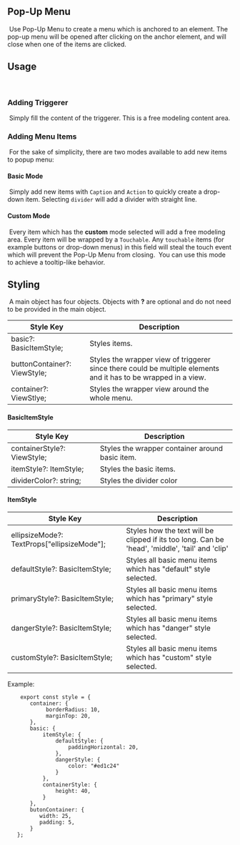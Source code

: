 ## Pop-Up Menu

​
Use Pop-Up Menu to create a menu which is anchored to an element. The pop-up menu will be opened after clicking on the anchor element, and will close when one of the items are clicked.
​

## Usage

​

### Adding Triggerer

​
Simply fill the content of the triggerer. This is a free modeling content area.
​

### Adding Menu Items

​
For the sake of simplicity, there are two modes available to add new items to popup menu:
​

#### Basic Mode

​
Simply add new items with `Caption` and `Action` to quickly create a drop-down item. Selecting `divider` will add a divider with straight line.
​

#### Custom Mode

​
Every item which has the **custom** mode selected will add a free modeling area. Every item will be wrapped by a `Touchable`. Any `touchable` items (for example buttons or drop-down menus) in this field will steal the touch event which will prevent the Pop-Up Menu from closing.
​
You can use this mode to achieve a tooltip-like behavior.
​

## Styling

​
A main object has four objects. Objects with **?** are optional and do not need to be provided in the main object.

| Style Key                    | Description                                                                                                      |
| ---------------------------- | ---------------------------------------------------------------------------------------------------------------- |
| basic?: BasicItemStyle;      | Styles items\.                                                                                                   |
| buttonContainer?: ViewStyle; | Styles the wrapper view of triggerer since there could be multiple elements and it has to be wrapped in a view\. |
| container?: ViewStlye;       | Styles the wrapper view around the whole menu\.                                                                  |

#### BasicItemStyle

| Style Key                   | Description                                      |
| --------------------------- | ------------------------------------------------ |
| containerStyle?: ViewStyle; | Styles the wrapper container around basic item\. |
| itemStyle?: ItemStyle;      | Styles the basic items\.                         |
| dividerColor?: string;      | Styles the divider color                         |

#### ItemStyle

| Style Key                                     | Description                                                                                      |
| --------------------------------------------- | ------------------------------------------------------------------------------------------------ |
| ellipsizeMode?: TextProps\["ellipsizeMode"\]; | Styles how the text will be clipped if its too long\. Can be 'head', 'middle', 'tail' and 'clip' |
| defaultStyle?: BasicItemStyle;                | Styles all basic menu items which has "default" style selected\.                                 |
| primaryStyle?: BasicItemStyle;                | Styles all basic menu items which has "primary" style selected\.                                 |
| dangerStyle?: BasicItemStyle;                 | Styles all basic menu items which has "danger" style selected\.                                  |
| customStyle?: BasicItemStyle;                 | Styles all basic menu items which has "custom" style selected\.                                  |

Example:

```
    export const style = {
       container: {
       		borderRadius: 10,
       		marginTop: 20,
       },
       basic: {
           itemStyle: {
               defaultStyle: {
                   paddingHorizontal: 20,
               },
               dangerStyle: {
                   color: "#ed1c24"
               }
           },
           containerStyle: {
               height: 40,
           }
       },
       butonContainer: {
          width: 25,
          padding: 5,
       }
   };
```
